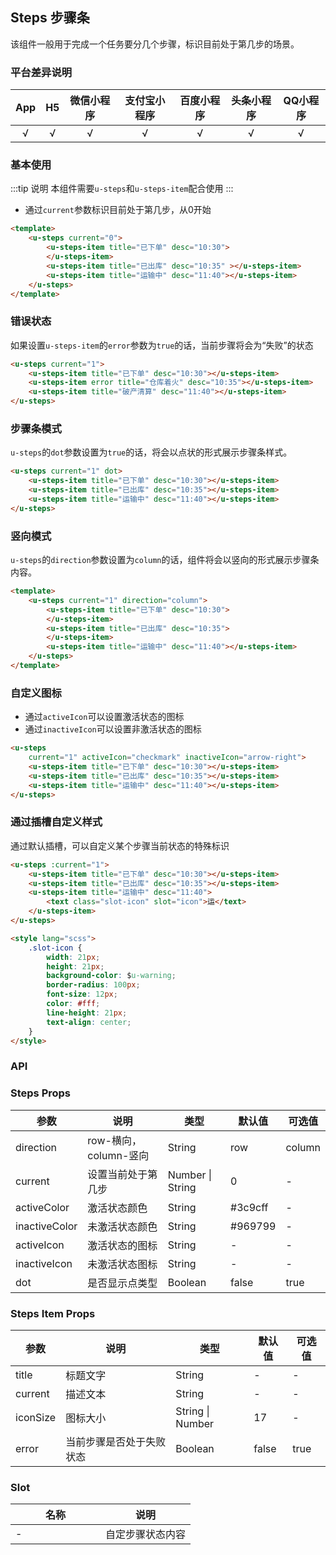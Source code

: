 ## Steps 步骤条 <to-api/>

<demo-model url="/pages/componentsB/steps/index"></demo-model>

该组件一般用于完成一个任务要分几个步骤，标识目前处于第几步的场景。

### 平台差异说明

|App|H5|微信小程序|支付宝小程序|百度小程序|头条小程序|QQ小程序|
|:-:|:-:|:-:|:-:|:-:|:-:|:-:|
|√|√|√|√|√|√|√|

### 基本使用

:::tip 说明
本组件需要```u-steps```和```u-steps-item```配合使用
:::

- 通过`current`参数标识目前处于第几步，从0开始

```html
<template>
	<u-steps current="0">
		<u-steps-item title="已下单" desc="10:30">
		</u-steps-item>
		<u-steps-item title="已出库" desc="10:35" ></u-steps-item>
		<u-steps-item title="运输中" desc="11:40"></u-steps-item>
	</u-steps>
</template>
```

### 错误状态

如果设置```u-steps-item```的```error```参数为```true```的话，当前步骤将会为“失败”的状态

```html
<u-steps current="1">
	<u-steps-item title="已下单" desc="10:30"></u-steps-item>
	<u-steps-item error title="仓库着火" desc="10:35"></u-steps-item>
	<u-steps-item title="破产清算" desc="11:40"></u-steps-item>
</u-steps>
```

### 步骤条模式

```u-steps```的```dot```参数设置为```true```的话，将会以点状的形式展示步骤条样式。

```html
<u-steps current="1" dot>
	<u-steps-item title="已下单" desc="10:30"></u-steps-item>
	<u-steps-item title="已出库" desc="10:35"></u-steps-item>
	<u-steps-item title="运输中" desc="11:40"></u-steps-item>
</u-steps>
```


### 竖向模式

```u-steps```的```direction```参数设置为```column```的话，组件将会以竖向的形式展示步骤条内容。

```html
<template>
	<u-steps current="1" direction="column">
		<u-steps-item title="已下单" desc="10:30">
		</u-steps-item>
		<u-steps-item title="已出库" desc="10:35">
		</u-steps-item>
		<u-steps-item title="运输中" desc="11:40"></u-steps-item>
	</u-steps>
</template>
```


### 自定义图标

- 通过```activeIcon```可以设置激活状态的图标
- 通过```inactiveIcon```可以设置非激活状态的图标

```html
<u-steps
	current="1" activeIcon="checkmark" inactiveIcon="arrow-right">
	<u-steps-item title="已下单" desc="10:30"></u-steps-item>
	<u-steps-item title="已出库" desc="10:35"></u-steps-item>
	<u-steps-item title="运输中" desc="11:40"></u-steps-item>
</u-steps>
```

### 通过插槽自定义样式

通过默认插槽，可以自定义某个步骤当前状态的特殊标识

```html
<u-steps :current="1">
	<u-steps-item title="已下单" desc="10:30"></u-steps-item>
	<u-steps-item title="已出库" desc="10:35"></u-steps-item>
	<u-steps-item title="运输中" desc="11:40">
		<text class="slot-icon" slot="icon">运</text>
	</u-steps-item>
</u-steps>

<style lang="scss">
	.slot-icon {
		width: 21px;
		height: 21px;
		background-color: $u-warning;
		border-radius: 100px;
		font-size: 12px;
		color: #fff;
		line-height: 21px;
		text-align: center;
	}
</style>
```

### API

### Steps Props

| 参数          | 说明            | 类型            | 默认值             |  可选值   |
|-------------  |---------------- |---------------|------------------ |-------- |
| direction | row-横向，column-竖向 | String  | row | column |
| current | 设置当前处于第几步 | Number &#124; String  | 0 | - |
| activeColor | 激活状态颜色 | String  | #3c9cff | - |
| inactiveColor | 未激活状态颜色 | String  | #969799 | - |
| activeIcon | 激活状态的图标 | String  | - | - |
| inactiveIcon | 未激活状态图标 | String  | - | - |
| dot | 是否显示点类型 | Boolean  | false | true |


### Steps Item Props
| 参数          | 说明            | 类型            | 默认值             |  可选值   |
|-------------  |---------------- |---------------|------------------ |-------- |
| title | 标题文字 | String  | - | - |
| current | 描述文本 | String  | - | - |
| iconSize | 图标大小 | String &#124; Number  | 17 | - |
| error | 当前步骤是否处于失败状态 | Boolean  | false | true |


### Slot

| 名称          | 说明            |
|-------------  |---------------- |
| - | 自定步骤状态内容  |


<style >
h3[id=slot] + table thead tr th:nth-child(2){
	width: 50%;
}
</style>